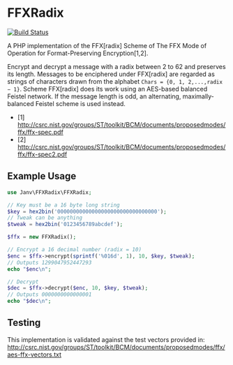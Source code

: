 FFXRadix
========

[![Build Status](https://travis-ci.org/jan2000/ffxradix.svg?branch=master)](https://travis-ci.org/janv/ffxradix)

A PHP implementation of the FFX\[radix\] Scheme of The FFX Mode of Operation for Format-Preserving Encryption[1,2].

Encrypt and decrypt a message with a radix between 2 to 62 and preserves its length. Messages to be enciphered under
FFX\[radix\] are regarded as strings of characters drawn from the alphabet `Chars = {0, 1, 2,...,radix − 1}`.
Scheme FFX\[radix\] does its work using an AES-based balanced Feistel network. If the message length is odd, an
alternating, maximally-balanced Feistel scheme is used instead.

* [1] http://csrc.nist.gov/groups/ST/toolkit/BCM/documents/proposedmodes/ffx/ffx-spec.pdf
* [2] http://csrc.nist.gov/groups/ST/toolkit/BCM/documents/proposedmodes/ffx/ffx-spec2.pdf


Example Usage
-------------

```php
use Janv\FFXRadix\FFXRadix;

// Key must be a 16 byte long string
$key = hex2bin('00000000000000000000000000000000');
// Tweak can be anything
$tweak = hex2bin('0123456789abcdef');

$ffx = new FFXRadix();

// Encrypt a 16 decimal number (radix = 10)
$enc = $ffx->encrypt(sprintf('%016d', 1), 10, $key, $tweak);
// Outputs 1299047952447293
echo "$enc\n";

// Decrypt
$dec = $ffx->decrypt($enc, 10, $key, $tweak);
// Outputs 0000000000000001
echo "$dec\n";
```

Testing
-------

This implementation is validated against the test vectors provided in:
http://csrc.nist.gov/groups/ST/toolkit/BCM/documents/proposedmodes/ffx/aes-ffx-vectors.txt
